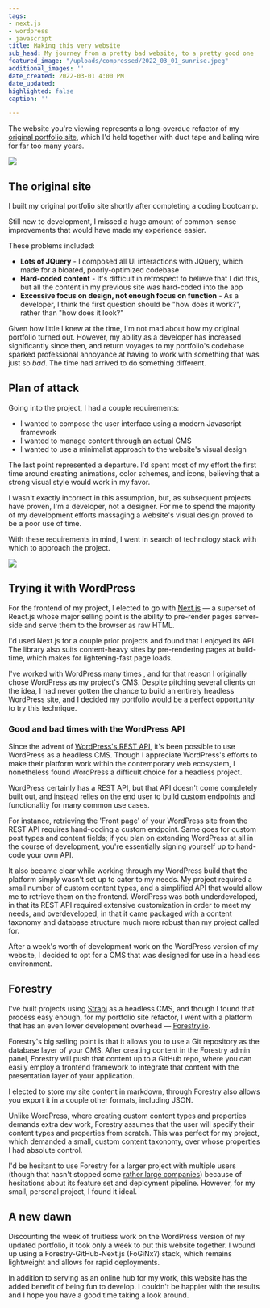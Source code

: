 ```yaml
---
tags:
- next.js
- wordpress
- javascript
title: Making this very website
sub_head: My journey from a pretty bad website, to a pretty good one
featured_image: "/uploads/compressed/2022_03_01_sunrise.jpeg"
additional_images: ''
date_created: 2022-03-01 4:00 PM
date_updated: 
highlighted: false
caption: ''

---
```

The website you're viewing represents a long-overdue refactor of my [original portfolio site](http://oldsite.shanemadethat.com/), which I'd held together with duct tape and baling wire for far too many years.

![](/uploads/2022_03_06_screen-shot-2022-03-06-at-12-59-21-pm.png)

## The original site

I built my original portfolio site shortly after completing a coding bootcamp.

Still new to development, I missed a huge amount of common-sense improvements that would have made my experience easier. 

These problems included:

* **Lots of JQuery** - I composed all UI interactions with JQuery, which made for a bloated, poorly-optimized codebase
* **Hard-coded content** - It's difficult in retrospect to believe that I did this, but all the content in my previous site was hard-coded into the app
* **Excessive focus on design, not enough focus on function** - As a developer, I think the first question should be "how does it work?", rather than "how does it look?"

Given how little I knew at the time, I'm not mad about how my original portfolio turned out. However, my ability as a developer has increased significantly since then, and return voyages to my portfolio's codebase sparked professional annoyance at having to work with something that was just so _bad_. The time had arrived to do something different.

## Plan of attack

Going into the project, I had a couple requirements:

* I wanted to compose the user interface using a modern Javascript framework
* I wanted to manage content through an actual CMS
* I wanted to use a minimalist approach to the website's visual design

The last point represented a departure. I'd spent most of my effort the first time around creating animations, color schemes, and icons, believing that a strong visual style would work in my favor.

I wasn't exactly incorrect in this assumption, but, as subsequent projects have proven, I'm a developer, not a designer. For me to spend the majority of my development efforts massaging a website's visual design proved to be a poor use of time.

With these requirements in mind, I went in search of technology stack with which to approach the project.

![](/uploads/2022_03_06_nextjs_logo.png)

## Trying it with WordPress

For the frontend of my project, I elected to go with [Next.js](https://nextjs.org/) — a superset of React.js whose major selling point is the ability to pre-render pages server-side and serve them to the browser as raw HTML.

I'd used Next.js for a couple prior projects and found that I enjoyed its API. The library also suits content-heavy sites by pre-rendering pages at build-time, which makes for lightening-fast page loads.

I've worked with WordPress many times , and for that reason I originally chose WordPress as my project's CMS. Despite pitching several clients on the idea, I had never gotten the chance to build an entirely headless WordPress site, and I decided my portfolio would be a perfect opportunity to try this technique.

### Good and bad times with the WordPress API

Since the advent of [WordPress's REST API](https://developer.wordpress.org/rest-api/), it's been possible to use WordPress as a headless CMS. Though I appreciate WordPress's efforts to make their platform work within the contemporary web ecosystem, I nonetheless found WordPress a difficult choice for a headless project.

WordPress certainly has a REST API, but that API doesn't come completely built out, and instead relies on the end user to build custom endpoints and functionality for many common use cases. 

For instance, retrieving the 'Front page' of your WordPress site from the REST API requires hand-coding a custom endpoint. Same goes for custom post types and content fields; if you plan on extending WordPress at all in the course of development, you're essentially signing yourself up to hand-code your own API.

It also became clear while working through my WordPress build that the platform simply wasn't set up to cater to my needs. My project required a small number of custom content types, and a simplified API that would allow me to retrieve them on the frontend. WordPress was both underdeveloped, in that its REST API required extensive customization in order to meet my needs, and overdeveloped, in that it came packaged with a content taxonomy and database structure much more robust than my project called for.

After a week's worth of development work on the WordPress version of my website, I decided to opt for a CMS that was designed for use in a headless environment.

## Forestry

I've built projects using [Strapi](https://strapi.io/) as a headless CMS, and though I found that process easy enough, for my portfolio site refactor, I went with a platform that has an even lower development overhead — [Forestry.io](https://forestry.io/).

Forestry's big selling point is that it allows you to use a Git repository as the database layer of your CMS. After creating content in the Forestry admin panel, Forestry will push that content up to a GitHub repo, where you can easily employ a frontend framework to integrate that content with the presentation layer of your application.

I elected to store my site content in markdown, through Forestry also allows you export it in a couple other formats, including JSON.

Unlike WordPress, where creating custom content types and properties demands extra dev work, Forestry assumes that the user will specify their content types and properties from scratch. This was perfect for my project, which demanded a small, custom content taxonomy, over whose properties I had absolute control.

I'd be hesitant to use Forestry for a larger project with multiple users (though that hasn't stopped some [rather large companies](https://forestry.io/showcase/)) because of hesitations about its feature set and deployment pipeline. However, for my small, personal project, I found it ideal.

## A new dawn

Discounting the week of fruitless work on the WordPress version of my updated portfolio, it took only a week to put this website together. I wound up using a Forestry-GitHub-Next.js (FoGiNx?) stack, which remains lightweight and allows for rapid deployments.

In addition to serving as an online hub for my work, this website has the added benefit of being fun to develop. I couldn't be happier with the results and I hope you have a good time taking a look around.